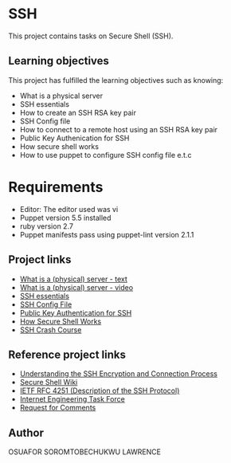 # SSH 
This project contains tasks on Secure Shell (SSH).

## Learning objectives
This project has fulfilled the learning objectives such as knowing:
* What is a physical server
* SSH essentials
* How to create an SSH RSA key pair
* SSH Config file
* How to connect to a remote host using an SSH RSA key pair
* Public Key Authenication for SSH
* How secure shell works
* How to use puppet to configure SSH config file e.t.c
# Requirements
* Editor: The editor used was vi
* Puppet version 5.5 installed
* ruby version 2.7
* Puppet manifests pass using puppet-lint version 2.1.1
## Project links
* [What is a (physical) server - text](https://en.wikipedia.org/wiki/Server_%28computing%29#Hardware_requirement)
* [What is a (physical) server - video](https://www.youtube.com/watch?v=B1ANfsDyjeA)
* [SSH essentials](https://www.digitalocean.com/community/tutorials/ssh-essentials-working-with-ssh-servers-clients-and-keys)
* [SSH Config File](https://www.ssh.com/academy/ssh/config)
* [Public Key Authentication for SSH](https://www.ssh.com/academy/ssh/public-key-authentication)
* [How Secure Shell Works](https://www.youtube.com/watch?v=ORcvSkgdA58)
* [SSH Crash Course](https://www.youtube.com/watch?v=hQWRp-FdTpc)
## Reference project links
* [Understanding the SSH Encryption and Connection Process](https://www.digitalocean.com/community/tutorials/understanding-the-ssh-encryption-and-connection-process)
* [Secure Shell Wiki](https://en.wikipedia.org/wiki/Secure_Shell)
* [IETF RFC 4251 (Description of the SSH Protocol)](https://www.ietf.org/rfc/rfc4251.txt)
* [Internet Engineering Task Force](https://en.wikipedia.org/wiki/Internet_Engineering_Task_Force)
* [Request for Comments](https://en.wikipedia.org/wiki/Request_for_Comments)
## Author
OSUAFOR SOROMTOBECHUKWU LAWRENCE
